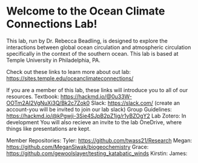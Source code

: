 # Welcome to the Ocean Climate Connections Lab!

This lab, run by Dr. Rebecca Beadling, is designed to explore the interactions between global ocean circulation and atmospheric circulation specifically in the context of the southern ocean. This lab is based at Temple University in Philadelphia, PA. 

Check out these links to learn more about out lab:
https://sites.temple.edu/oceanclimateconnections/

If you are a member of this lab, these links will introduce you to all of our resources.
Textbook: https://hackmd.io/@0u33W-OOTm2AI2VgNuXi3Q/Bk2c7Zok0
Slack: https://slack.com/ (create an account-you will be invited to join our lab slack)
Group Guidelines: https://hackmd.io/@kPgwji-3Sie4SJpB2pZ1jg/r1yBZOgY2
Lab Zotero: In development
You will also recieve an invite to the lab OneDrive, where things like presentations are kept.

Member Repositories:
Tyler: https://github.com/twass21/Research
Megan: https://github.com/MeganSiwak/biogeochemistry
Grace: https://github.com/gewoolslayer/testing_katabatic_winds
Kirstin:
James: 
